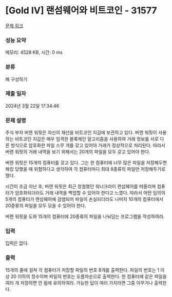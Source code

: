 # [Gold IV] 랜섬웨어와 비트코인 - 31577 

[문제 링크](https://www.acmicpc.net/problem/31577) 

### 성능 요약

메모리: 4528 KB, 시간: 0 ms

### 분류

해 구성하기

### 제출 일자

2024년 3월 22일 17:34:46

### 문제 설명

<p>주식 부자 버렌 워핏은 자신의 재산을 비트코인 지갑에 보관하고 있다. 버렌 워핏이 사용하는 비트코인 지갑은 매우 엄격한 블록체인 알고리즘을 사용하여 거래 정보를 서로 다른 방식으로 암호화한 파일 스무 개를 갖고 있어야 거래가 정상적으로 처리된다. 따라서 버렌 워핏의 거래 내역을 보기 위해서는 20개의 파일을 모두 갖고 있어야 한다.</p>

<p>버렌 워핏은 15개의 컴퓨터를 갖고 있다. 그는 한 컴퓨터에 너무 많은 파일을 저장해두면 해킹 당했을 때 위험하다고 생각하여 각 컴퓨터마다 최대 8종류의 파일만 저장해두기로 했다.</p>

<p>시간이 조금 지난 후, 버렌 워핏은 최근 창궐했던 워너크라이 랜섬웨어를 떠올리며 컴퓨터가 암호화되더라도 거래 내역을 백업할 수 있어야 한다고 느꼈다. 따라서 어떤 임의의 5개의 컴퓨터가 랜섬웨어에 감염되어 파일이 손실되더라도 나머지 10개의 컴퓨터에서 20종류의 파일을 모두 모을 수 있어야 한다.</p>

<p>버렌 워핏을 도와 15개의 컴퓨터에 20종류의 파일을 나눠담는 프로그램을 작성하여라.</p>

### 입력 

 <p>입력은 없다.</p>

### 출력 

 <p>15개의 줄에 걸쳐 각 컴퓨터가 저장할 파일의 번호 8개를 출력한다. 파일의 번호는 1 이상 20 이하의 정수이며 파일의 번호는 오름차순으로 출력한다. 한 컴퓨터에 같은 파일을 여러 개 저장하면 안 됨에 유의하여라. 가능한 답이 여러 가지라면 그중 아무거나 출력한다.</p>

